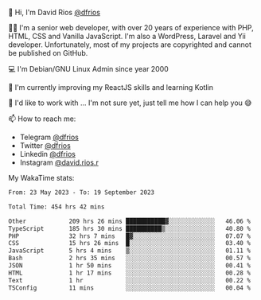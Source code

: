 👋 Hi, I'm David Rios [@dfrios](https://github.com/dfrios)

👨‍💻 I'm a senior web developer, with over 20 years of experience with PHP, HTML, CSS and Vanilla JavaScript. I'm also a WordPress, Laravel and Yii developer. Unfortunately, most of my projects are copyrighted and cannot be published on GitHub.

💻 I'm Debian/GNU Linux Admin since year 2000

🌱 I'm currently improving my ReactJS skills and learning Kotlin

💞️ I'd like to work with ... I'm not sure yet, just tell me how I can help you 😅


📫 How to reach me:
* Telegram [@dfrios](https://t.me/dfrios)
* Twitter [@dfrios](https://twitter.com/dfrios)
* Linkedin [@dfrios](https://linkedin.com/in/dfrios)
* Instagram [@david.rios.r](https://instagram.com/david.rios.r)



My WakaTime stats:
<!--START_SECTION:waka-->

```txt
From: 23 May 2023 - To: 19 September 2023

Total Time: 454 hrs 42 mins

Other            209 hrs 26 mins ███████████▓░░░░░░░░░░░░░   46.06 %
TypeScript       185 hrs 30 mins ██████████▒░░░░░░░░░░░░░░   40.80 %
PHP              32 hrs 7 mins   █▓░░░░░░░░░░░░░░░░░░░░░░░   07.07 %
CSS              15 hrs 26 mins  █░░░░░░░░░░░░░░░░░░░░░░░░   03.40 %
JavaScript       5 hrs 4 mins    ▒░░░░░░░░░░░░░░░░░░░░░░░░   01.11 %
Bash             2 hrs 35 mins   ░░░░░░░░░░░░░░░░░░░░░░░░░   00.57 %
JSON             1 hr 50 mins    ░░░░░░░░░░░░░░░░░░░░░░░░░   00.41 %
HTML             1 hr 17 mins    ░░░░░░░░░░░░░░░░░░░░░░░░░   00.28 %
Text             1 hr            ░░░░░░░░░░░░░░░░░░░░░░░░░   00.22 %
TSConfig         11 mins         ░░░░░░░░░░░░░░░░░░░░░░░░░   00.04 %
```

<!--END_SECTION:waka-->
